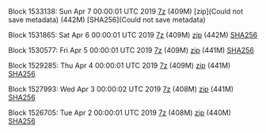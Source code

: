 Block 1533138: Sun Apr  7 00:00:01 UTC 2019 [7z]() (409M) [zip](Could not save metadata) (442M) [SHA256](Could not save metadata)

Block 1531865: Sat Apr  6 00:00:01 UTC 2019 [7z](https://transfer.sh/spOmx/bootstrap.dat.20190406.7z) (409M) [zip](https://transfer.sh/xvo9A/bootstrap.dat.20190406.zip) (442M) [SHA256](https://transfer.sh/Fb8p9/sha256.txt)

Block 1530577: Fri Apr  5 00:00:01 UTC 2019 [7z](https://transfer.sh/Gqsa1/bootstrap.dat.20190405.7z) (409M) [zip](https://transfer.sh/n7egn/bootstrap.dat.20190405.zip) (441M) [SHA256](https://transfer.sh/O75SZ/sha256.txt)

Block 1529285: Thu Apr  4 00:00:01 UTC 2019 [7z](https://transfer.sh/7lZVY/bootstrap.dat.20190404.7z) (409M) [zip](https://transfer.sh/AYM5Q/bootstrap.dat.20190404.zip) (441M) [SHA256](https://transfer.sh/YtDF/sha256.txt)

Block 1527993: Wed Apr  3 00:00:02 UTC 2019 [7z](https://transfer.sh/5MRsW/bootstrap.dat.20190403.7z) (408M) [zip](https://transfer.sh/RX5N3/bootstrap.dat.20190403.zip) (441M) [SHA256](https://transfer.sh/BvWOT/sha256.txt)

Block 1526705: Tue Apr  2 00:00:01 UTC 2019 [7z](https://transfer.sh/EopDl/bootstrap.dat.20190402.7z) (408M) [zip](https://transfer.sh/pz3ub/bootstrap.dat.20190402.zip) (440M) [SHA256](https://transfer.sh/OhoEJ/sha256.txt)
